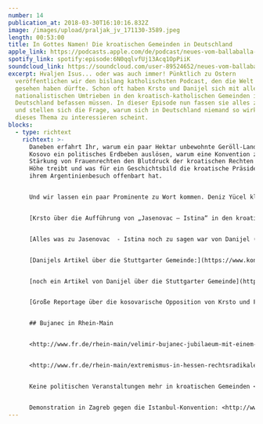 ```yaml
---
number: 14
publication_at: 2018-03-30T16:10:16.832Z
image: /images/upload/praljak_jv_171130-3589.jpeg
length: 00:53:00
title: In Gottes Namen! Die kroatischen Gemeinden in Deutschland
apple_link: https://podcasts.apple.com/de/podcast/neues-vom-ballaballa-balkan-episode-14-in-gottes-namen/id1170436903?i=1000407797499
spotify_link: spotify:episode:6N0qqlvfUj13Acq1OpPiiK
soundcloud_link: https://soundcloud.com/user-89524652/neues-vom-ballaballa-balkan-episode-14-in-gottes-namen-die-kroatischen-gemeinden-in-deutschland
excerpt: Hvaljen Isus... oder was auch immer! Pünktlich zu Ostern
  veröffentlichen wir den bislang katholischsten Podcast, den die Welt je
  gesehen haben dürfte. Schon oft haben Krsto und Danijel sich mit allerlei
  nationalistischen Umtrieben in den kroatisch-katholischen Gemeinden in
  Deutschland befassen müssen. In dieser Episode nun fassen sie alles zusammen
  und stellen sich die Frage, warum sich in Deutschland niemand so wirklich für
  dieses Thema zu interessieren scheint.
blocks:
  - type: richtext
    richtext: >-
      Daneben erfahrt Ihr, warum ein paar Hektar unbewohnte Geröll-Landschaft im
      Kosovo ein politisches Erdbeben auslösen, warum eine Konvention zur
      Stärkung von Frauenrechten den Blutdruck der kroatischen Rechten in die
      Höhe treibt und was für ein Geschichtsbild die kroatische Präsidentin bei
      ihrem Argentinienbesuch offenbart hat.


      Und wir lassen ein paar Prominente zu Wort kommen. Deniz Yücel klärt über die Vokalungerechtigkeit im ehemaligen Jugoslawien auf. Und Kroatiens bekanntester Rechtsradikaler, TV-Moderator Velimir Bujanec (der mit dem Koks), kommt auch zu Wort.


      [Krsto über die Aufführung von „Jasenovac – Istina“ in den kroatischen Gemeinden in Deutschland (Jungle World)](https://jungle.world/artikel/2016/19/im-namen-der-ustascha)


      [Alles was zu Jasenovac  - Istina noch zu sagen war von Danijel (Frankfurter Rundschau)](http://www.fr.de/kultur/kino/jasenovac-die-wahrheit-kroatische-geschichtsfaelschung-auf-der-leinwand-a-1281531)


      [Danijels Artikel über die Stuttgarter Gemeinde:](https://www.kontextwochenzeitung.de/gesellschaft/360/seelsorge-mit-schlagseite-4919.html?pk_campaign=KONTEXT-per-EMail&pk_kwd=Ausgabe-360) (Kontext Wochenzeitung)


      [noch ein Artikel von Danijel über die Stuttgarter Gemeinde](https://www.kontextwochenzeitung.de/medien/364/besuch-angedroht-4981.html) (Kontext Wochenzeitung)


      [Große Reportage über die kosovarische Opposition von Krsto und Franziska Tschinderle (Die Republik)](https://www.republik.ch/2018/02/16/kosovo-unabhaengigkeit)


      ## Bujanec in Rhein-Main


      <http://www.fr.de/rhein-main/velimir-bujanec-jubilaeum-mit-einem-hetzer-a-1378617>


      <http://www.fr.de/rhein-main/extremismus-in-hessen-rechtsradikaler-hetzer-darf-in-hessen-auftreten-a-1443855>


      Keine politischen Veranstaltungen mehr in kroatischen Gemeinden <http://www.fr.de/rhein-main/kroatische-gemeinden-in-rhein-main-keine-kirchenraeume-fuer-nationalisten-a-1456323>


      Demonstration in Zagreb gegen die Istanbul-Konvention: <http://www.dw.com/de/tausende-kroaten-protestieren-gegen-drittes-geschlecht-und-homo-ehe/a-43118290>
---
```

